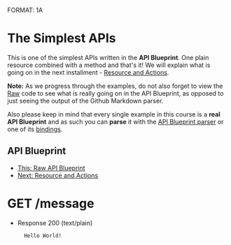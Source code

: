 FORMAT: 1A

# The Simplest APIs  
This is one of the simplest APIs written in the **API Blueprint**.
One plain resource combined with a method and that's it! We will explain what is going on in the next installment - [Resource and Actions](02.%20Resource%20and%20Actions.md).

**Note:** As we progress through the examples, do not also forget to view the [Raw](https://raw.github.com/apiaryio/api-blueprint/master/examples/01.%20Simplest%20API.md) code to see what is really going on in the API Blueprint, as opposed to just seeing the output of the Github Markdown parser.

Also please keep in mind that every single example in this course is a **real API Blueprint** and as such you can **parse** it with the [API Blueprint parser](https://github.com/apiaryio/drafter) or one of its [bindings](https://github.com/apiaryio/drafter#bindings).

## API Blueprint
+ [This: Raw API Blueprint](https://raw.github.com/apiaryio/api-blueprint/master/examples/01.%20Simplest%20API.md)
+ [Next: Resource and Actions](02.%20Resource%20and%20Actions.md)

# GET /message
+ Response 200 (text/plain)

        Hello World!

